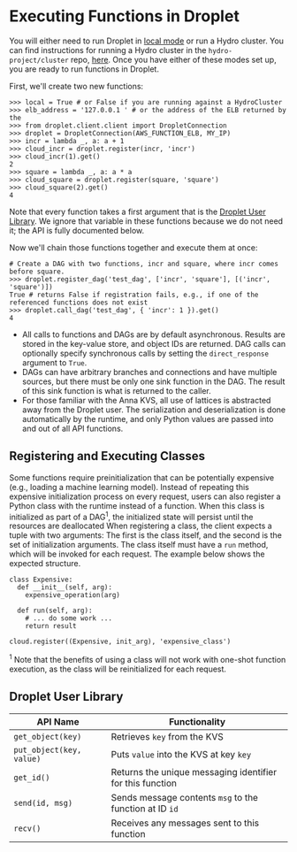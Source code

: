 # Executing Functions in Droplet

You will either need to run Droplet in [local mode](local-mode.md) or run a Hydro cluster. You can find instructions for running a Hydro cluster in the `hydro-project/cluster` repo, [here](https://github.com/hydro-project/cluster/blob/master/docs/getting-started-aws.md). Once you have either of these modes set up, you are ready to run functions in Droplet.

First, we'll create two new functions:

```python3
>>> local = True # or False if you are running against a HydroCluster
>>> elb_address = '127.0.0.1 ' # or the address of the ELB returned by the 
>>> from droplet.client.client import DropletConnection
>>> droplet = DropletConnection(AWS_FUNCTION_ELB, MY_IP)
>>> incr = lambda _, a: a + 1
>>> cloud_incr = droplet.register(incr, 'incr')
>>> cloud_incr(1).get()
2
>>> square = lambda _, a: a * a
>>> cloud_square = droplet.register(square, 'square')
>>> cloud_square(2).get()
4
```

Note that every function takes a first argument that is the [Droplet User Library](#DropletUserLibrary). We ignore that variable in these functions because we do not need it; the API is fully documented below.

Now we'll chain those functions together and execute them at once:

```python3
# Create a DAG with two functions, incr and square, where incr comes before square.
>>> droplet.register_dag('test_dag', ['incr', 'square'], [('incr', 'square')])
True # returns False if registration fails, e.g., if one of the referenced functions does not exist
>>> droplet.call_dag('test_dag', { 'incr': 1 }).get()
4
```

* All calls to functions and DAGs are by default asynchronous. Results are stored in the key-value store, and object IDs are returned. DAG calls can optionally specify synchronous calls by setting the `direct_response` argument to `True`.
* DAGs can have arbitrary branches and connections and have multiple sources, but there must be only one sink function in the DAG. The result of this sink function is what is returned to the caller.
* For those familiar with the Anna KVS, all use of lattices is abstracted away from the Droplet user. The serialization and deserialization is done automatically by the runtime, and only Python values are passed into and out of all API functions.

## Registering and Executing Classes

Some functions require preinitialization that can be potentially expensive (e.g., loading a machine learning model).
Instead of repeating this expensive initialization process on every request, users can also register a Python class with the runtime instead of a function.
When this class is initialized as part of a DAG<sup>1</sup>, the initialized state will persist until the resources are deallocated
When registering a class, the client expects a tuple with two arguments: The first is the class itself, and the second is the set of initialization arguments.
The class itself must have a `run` method, which will be invoked for each request.
The example below shows the expected structure.

```python3
class Expensive:
  def __init__(self, arg):
    expensive_operation(arg)

  def run(self, arg):
    # ... do some work ...
    return result 

cloud.register((Expensive, init_arg), 'expensive_class')
```

<sup>1</sup> Note that the benefits of using a class will not work with one-shot function execution, as the class will be reinitialized for each request.

## Droplet User Library

| API Name  | Functionality | 
|-----------|---------------|
| `get_object(key)`| Retrieves `key` from the KVS |
| `put_object(key, value)`| Puts `value` into the KVS at key `key` |
| `get_id()`| Returns the unique messaging identifier for this function |
| `send(id, msg)`| Sends message contents `msg` to the function at ID `id` |
| `recv()`| Receives any messages sent to this function |
